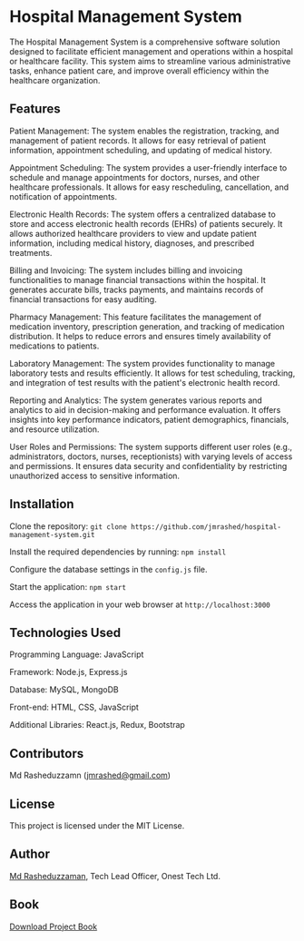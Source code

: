 # Hospital Management System

The Hospital Management System is a comprehensive software solution designed to facilitate efficient management and operations within a hospital or healthcare facility. This system aims to streamline various administrative tasks, enhance patient care, and improve overall efficiency within the healthcare organization.

## Features

Patient Management: The system enables the registration, tracking, and management of patient records. It allows for easy retrieval of patient information, appointment scheduling, and updating of medical history.

Appointment Scheduling: The system provides a user-friendly interface to schedule and manage appointments for doctors, nurses, and other healthcare professionals. It allows for easy rescheduling, cancellation, and notification of appointments.

Electronic Health Records: The system offers a centralized database to store and access electronic health records (EHRs) of patients securely. It allows authorized healthcare providers to view and update patient information, including medical history, diagnoses, and prescribed treatments.

Billing and Invoicing: The system includes billing and invoicing functionalities to manage financial transactions within the hospital. It generates accurate bills, tracks payments, and maintains records of financial transactions for easy auditing.

Pharmacy Management: This feature facilitates the management of medication inventory, prescription generation, and tracking of medication distribution. It helps to reduce errors and ensures timely availability of medications to patients.

Laboratory Management: The system provides functionality to manage laboratory tests and results efficiently. It allows for test scheduling, tracking, and integration of test results with the patient's electronic health record.

Reporting and Analytics: The system generates various reports and analytics to aid in decision-making and performance evaluation. It offers insights into key performance indicators, patient demographics, financials, and resource utilization.

User Roles and Permissions: The system supports different user roles (e.g., administrators, doctors, nurses, receptionists) with varying levels of access and permissions. It ensures data security and confidentiality by restricting unauthorized access to sensitive information.

## Installation

Clone the repository: `git clone https://github.com/jmrashed/hospital-management-system.git`

Install the required dependencies by running: `npm install`

Configure the database settings in the `config.js` file.

Start the application: `npm start`

Access the application in your web browser at `http://localhost:3000`

## Technologies Used

Programming Language: JavaScript

Framework: Node.js, Express.js

Database: MySQL, MongoDB

Front-end: HTML, CSS, JavaScript

Additional Libraries: React.js, Redux, Bootstrap

## Contributors

Md Rasheduzzamn (jmrashed@gmail.com)

## License

This project is licensed under the MIT License.

## Author

[Md Rasheduzzaman](https://github.com/jmrashed), Tech Lead Officer, Onest Tech Ltd.



## Book
[Download Project Book](./projectBook/book/chapter.pdf)

